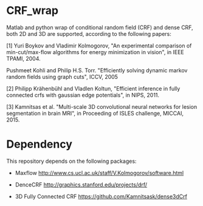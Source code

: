 # CRF_wrap
Matlab and python wrap of conditional random field (CRF) and dense CRF, both 2D and 3D are supported, according to the following papers:

[1] Yuri Boykov and Vladimir Kolmogorov, "An experimental comparison of min-cut/max-flow algorithms for energy minimization in vision", in IEEE TPAMI, 2004.

Pushmeet Kohli and Philip H.S. Torr. "Efficiently solving dynamic markov random fields using graph cuts", ICCV, 2005

[2] Philipp Krähenbühl and Vladlen Koltun, "Efficient inference in fully connected crfs with gaussian edge potentials", in NIPS, 2011.

[3] Kamnitsas et al. "Multi-scale 3D convolutional neural networks for lesion segmentation in brain MRI", in Proceeding of ISLES challenge, MICCAI, 2015.

# Dependency
This repository depends on the following packages:

* Maxflow  http://www.cs.ucl.ac.uk/staff/V.Kolmogorov/software.html 

* DenceCRF http://graphics.stanford.edu/projects/drf/

* 3D Fully Connected CRF https://github.com/Kamnitsask/dense3dCrf
